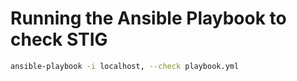 # Running the Ansible Playbook to check STIG

```bash
ansible-playbook -i localhost, --check playbook.yml
```
